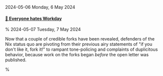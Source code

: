 2024-05-06 Monday,  6 May 2024

#### [🔗 Everyone hates Workday](https://www.businessinsider.com/everyone-hates-workday-human-resources-customer-service-software-fortune-500-2024-5)

%
2024-05-07 Tuesday,  7 May 2024

Now that a couple of credible forks have been revealed, defenders of the Nix status quo are pivoting from their previous airy statements of "if you don't like it, fork it!" to rampant tone-policing and complaints of duplicitous behavior, because work on the forks began *before* the open letter was published. 

%

